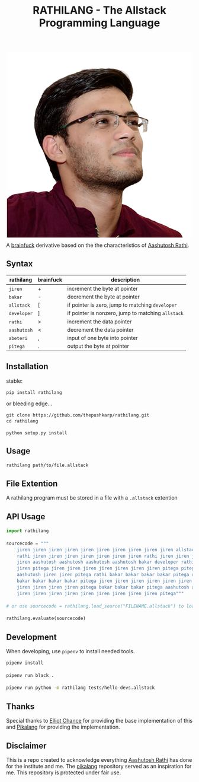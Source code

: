 <h1 align="center">
<p>RATHILANG - The Allstack Programming Language</p>
<br>
<img style="margin-bottom:-14px" src="images/allstack.png" />
<br>
</h1>

A [brainfuck][2] derivative based on the the characteristics of [Aashutosh Rathi][3].

Syntax
------
rathilang    | brainfuck | description                                   
-------------|-----------|-----------------------------------------------
`jiren`      | +         | increment the byte at pointer                 
`bakar`      | -         | decrement the byte at pointer                 
`allstack`   | [         | if pointer is zero, jump to matching `developer`    
`developer`  | ]         | if pointer is nonzero, jump to matching `allstack`
`rathi`      | >         | increment the data pointer                    
`aashutosh`  | <         | decrement the data pointer                    
`abeteri`    | ,         | input of one byte into pointer                
`pitega`     | .         | output the byte at pointer                    


Installation
------------
stable:
```shell
pip install rathilang
```

or bleeding edge...
```shell
git clone https://github.com/thepushkarp/rathilang.git
cd rathilang

python setup.py install
```


Usage
-----
```shell
rathilang path/to/file.allstack
```


File Extention
--------------
A rathilang program must be stored in a file with a `.allstack` extention


API Usage
---------
```python
import rathilang

sourcecode = """
    jiren jiren jiren jiren jiren jiren jiren jiren jiren jiren allstack rathi jiren rathi jiren jiren jiren 
    rathi jiren jiren jiren jiren jiren jiren jiren rathi jiren jiren jiren jiren jiren jiren jiren jiren jiren 
    jiren aashutosh aashutosh aashutosh aashutosh bakar developer rathi rathi rathi jiren jiren pitega rathi 
    jiren pitega jiren jiren jiren jiren jiren jiren jiren pitega pitega jiren jiren jiren pitega aashutosh 
    aashutosh jiren jiren pitega rathi bakar bakar bakar bakar pitega rathi bakar bakar bakar bakar bakar bakar 
    bakar bakar bakar bakar pitega jiren jiren jiren jiren jiren jiren jiren jiren jiren jiren jiren jiren jiren 
    jiren jiren jiren jiren pitega bakar bakar bakar pitega aashutosh aashutosh jiren pitega aashutosh jiren 
    jiren jiren jiren jiren jiren jiren jiren jiren jiren pitega"""

# or use sourcecode = rathilang.load_source("FILENAME.allstack") to load from file

rathilang.evaluate(sourcecode)
```

Development
-----------
When developing, use `pipenv` to install needed tools.

```sh
pipenv install

pipenv run black .

pipenv run python -m rathilang tests/hello-devs.allstack
```

Thanks
------
Special thanks to [Elliot Chance][4] for providing the base implementation of this and [Pikalang][1] for providing the implementation.

Disclaimer
----------
This is a repo created to acknowledge everything [Aashutosh Rathi][3] has done for the institute and me. The [pikalang][1] repository served as an inspiration for me. This repository is protected under fair use.

[1]: https://github.com/groteworld/pikalang "Pikalang"
[2]: http://en.wikipedia.org/wiki/Brainfuck "Brainfuck"
[3]: https://aashutosh.dev/ "Aashutosh Rathi"
[4]: http://elliot.land/post/write-your-own-brainfuck-interpreter "Elliot Chance"
